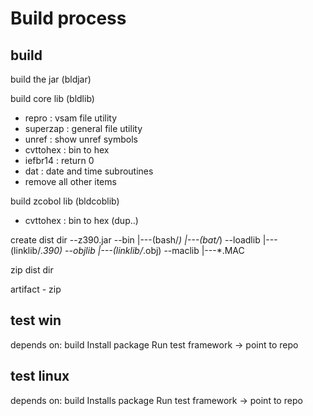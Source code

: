 # Build process

## build

build the jar (bldjar)

build core lib (bldlib)
  - repro    : vsam file utility
  - superzap : general file utility 
  - unref    : show unref symbols
  - cvttohex : bin to hex 
  - iefbr14  : return 0
  - dat      : date and time subroutines
  - remove all other items

build zcobol lib (bldcoblib)
  - cvttohex : bin to hex (dup..)

create dist dir
--z390.jar
--bin
  |---(bash/*)
  |---(bat/*)
--loadlib
  |---(linklib/*.390)
--objlib
  |---(linklib/*.obj)
--maclib
  |---*.MAC

zip dist dir

artifact - zip

## test win
depends on: build
Install package
Run test framework -> point to repo

## test linux
depends on: build
Installs package
Run test framework -> point to repo

